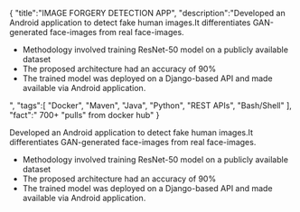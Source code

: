 {
    "title":"IMAGE FORGERY DETECTION APP",
    "description":"Developed an Android application to detect fake human images.It differentiates GAN-generated face-images from real face-images.<ul><li>Methodology involved training ResNet-50 model on a publicly available dataset</li><li> The proposed architecture had an accuracy of 90%</li> <li>The trained model was deployed on a Django-based API and made available via Android application.</li></ul>",
    "tags":[
          "Docker",
          "Maven",
          "Java",
          "Python",
          "REST APIs",
          "Bash/Shell"
        ],
    "fact":" 700+ \"pulls\" from docker hub"
}


Developed an Android application to detect fake human images.It differentiates GAN-generated face-images from real face-images.<ul><li>Methodology involved training ResNet-50 model on a publicly available dataset</li><li> The proposed architecture had an accuracy of 90%</li> <li>The trained model was deployed on a Django-based API and made available via Android application.</li></ul>
